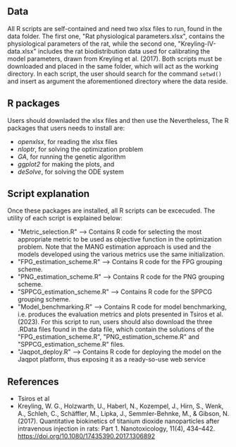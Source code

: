 
## Data
All R scripts are self-contained and need two xlsx files to run, found in the data folder. The first one, "Rat physiological parameters.xlsx", contains the physiological parameters of the rat, while the second one, "Kreyling-IV-data.xlsx" includes the rat biodistribution data used for calibrating the model parameters, drawn from Kreyling et al. (2017). Both scripts must be downloaded and placed in the same folder, which will act as the working directory. In each script, the user should search for the command `setwd()` and insert as argument the aforementioned directory where the data reside. 
## R packages
Users should downladed the xlsx files and then use the Nevertheless, The R packages that users needs to install are: 
* *openxlsx*, for reading the xlsx files
* *nloptr*, for solving the optimization problem
* *GA*, for running the genetic algorithm 
* *ggplot2* for making the plots, and
* *deSolve*, for solving the ODE system
## Script explanation
Once these packages are installed, all R scripts can be excecuded. The utility of each script is explained below:
* "Metric_selection.R"  --> Contains R code for selecting the most appropriate metric to be used as objective function in the optimization problem. Note that the MANG estimation approach is used and the models developed using the various metrics use the same initialization.
* "FPG_estimation_scheme.R"  --> Contains R code for the FPG grouping scheme.
* "PNG_estimation_scheme.R"  --> Contains R code for the PNG grouping scheme.
* "SPPCG_estimation_scheme.R"  --> Contains R code for the SPPCG grouping scheme.
* "Model_benchmarking.R"  -->  Contains R code for model benchmarking, i.e. produces the evaluation metrics and plots presented in Tsiros et al. (2023). For this script to run, users should also download the three .RData files found in the data file, which contain the solutions of the "FPG_estimation_scheme.R", "PNG_estimation_scheme.R" and "SPPCG_estimation_scheme.R" files.
* "Jaqpot_deploy.R"  -->  Contains R code for deploying the model on the Jaqpot platform, thus exposing it as a ready-so-use web service

## References
- Tsiros et al
- Kreyling, W. G., Holzwarth, U., Haberl, N., Kozempel, J., Hirn, S., Wenk, A., Schleh, C., Schäffler, M., Lipka, J., Semmler-Behnke, M., & Gibson, N. (2017). Quantitative biokinetics of titanium dioxide nanoparticles after intravenous injection in rats: Part 1. Nanotoxicology, 11(4), 434–442. https://doi.org/10.1080/17435390.2017.1306892
